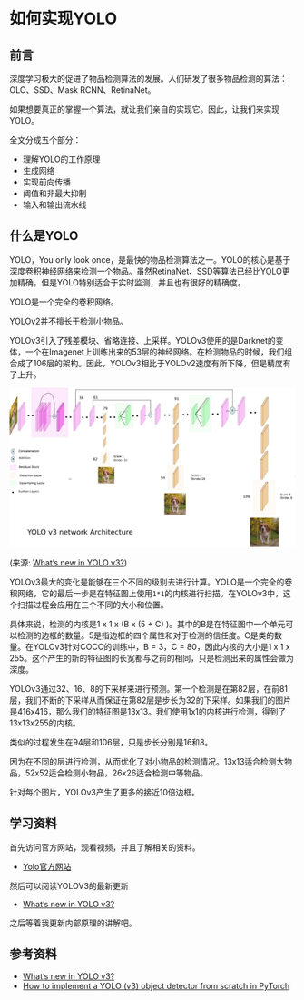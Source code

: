 # 如何实现YOLO

## 前言

深度学习极大的促进了物品检测算法的发展。人们研发了很多物品检测的算法：OLO、SSD、Mask RCNN、RetinaNet。

如果想要真正的掌握一个算法，就让我们亲自的实现它。因此，让我们来实现YOLO。

全文分成五个部分：
- 理解YOLO的工作原理
- 生成网络
- 实现前向传播
- 阈值和非最大抑制
- 输入和输出流水线

## 什么是YOLO

YOLO，You only look once，是最快的物品检测算法之一。YOLO的核心是基于深度卷积神经网络来检测一个物品。虽然RetinaNet、SSD等算法已经比YOLO更加精确，但是YOLO特别适合于实时监测，并且也有很好的精确度。

YOLO是一个完全的卷积网络。

YOLOv2并不擅长于检测小物品。

YOLOv3引入了残差模块、省略连接、上采样。YOLOv3使用的是Darknet的变体，一个在Imagenet上训练出来的53层的神经网络。在检测物品的时候，我们组合成了106层的架构。因此，YOLOv3相比于YOLOv2速度有所下降，但是精度有了上升。


![YOLOv3](i/YOLOv3Architecture.png)

(来源: [What’s new in YOLO v3?](https://towardsdatascience.com/yolo-v3-object-detection-53fb7d3bfe6b))

YOLOv3最大的变化是能够在三个不同的级别去进行计算。YOLO是一个完全的卷积网络，它的最后一步是在特征图上使用```1*1```的内核进行扫描。在YOLOv3中，这个扫描过程会应用在三个不同的大小和位置。

具体来说，检测的内核是1 x 1 x (B x (5 + C) )。其中的B是在特征图中一个单元可以检测的边框的数量。5是指边框的四个属性和对于检测的信任度。C是类的数量。在YOLOv3针对COCO的训练中，B = 3，C = 80，因此内核的大小是1 x 1 x 255。这个产生的新的特征图的长宽都与之前的相同，只是检测出来的属性会做为深度。

YOLOv3通过32、16、8的下采样来进行预测。第一个检测是在第82层，在前81层，我们不断的下采样从而保证在第82层是步长为32的下采样。如果我们的图片是416x416，那么我们的特征图是13x13。我们使用1x1的内核进行检测，得到了13x13x255的内核。

类似的过程发生在94层和106层，只是步长分别是16和8。

因为在不同的层进行检测，从而优化了对小物品的检测情况。13x13适合检测大物品，52x52适合检测小物品，26x26适合检测中等物品。

针对每个图片，YOLOv3产生了更多的接近10倍边框。


## 学习资料

首先访问官方网站，观看视频，并且了解相关的资料。
- [Yolo官方网站](https://pjreddie.com/darknet/yolo/)

然后可以阅读YOLOV3的最新更新
- [What’s new in YOLO v3?](https://towardsdatascience.com/yolo-v3-object-detection-53fb7d3bfe6b)

之后等着我更新内部原理的讲解吧。

## 参考资料
- [What’s new in YOLO v3?](https://towardsdatascience.com/yolo-v3-object-detection-53fb7d3bfe6b)
- [How to implement a YOLO (v3) object detector from scratch in PyTorch](https://blog.paperspace.com/how-to-implement-a-yolo-object-detector-in-pytorch/)
